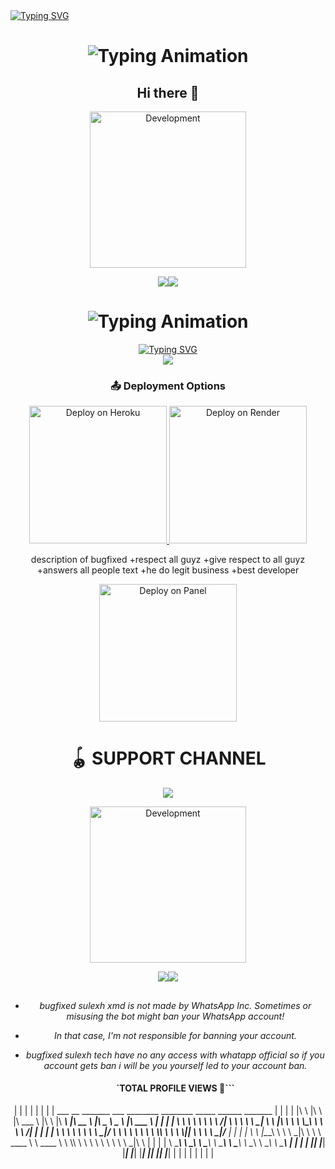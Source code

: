 </h1>
 <a href="https://git.io/typing-svg"><img src="https://readme-typing-svg.demolab.com?font=Black+Ops+One&size=70&pause=500&color=8A2BE2&center=true&width=1150&height=200&lines=bugfixed+sulexh+whatsapp+bot"alt="Typing SVG" /></a>
  </div>
  
<div align="center">

<h1 align="center">
  <img src="https://readme-typing-svg.herokuapp.com?font=Fira+Code&size=30&duration=6000&color=00FF00&background=000000&center=true&vCenter=true&width=600&lines=bugfixed+sulexh+xmd;made+by+bug+fixed;sulexh+for+whatsapp+platforms;enhancements+across+the+world" alt="Typing Animation">

## Hi there 👋
<p align="center">
<img alt="Development" width="250" src="https://media1.giphy.com/media/v1.Y2lkPTc5MGI3NjExZmxuNTFyYW1ydDNhdzM0aWg4YzM1YXVwNHNieGlpMXVkdGdlbHV3dyZlcD12MV9pbnRlcm5hbF9naWZfYnlfaWQmY3Q9Zw/xT0xeLcArwlg6j4sMw/giphy.gif?cid=6c09b952xu6syi1fyqfyc04wcfk0qvqe8fd7sop136zxfjyn&ep=v1_internal_gif_by_id&rid=giphy.gif&ct=g" /> </p>
<a><img src='https://i.imgur.com/LyHic3i.gif'/></a><a><img src='https://i.imgur.com/LyHic3i.gif'/></a>



<div align="center">

<h1 align="center">
  <img src="https://readme-typing-svg.herokuapp.com?font=Fira+Code&size=30&duration=6000&color=00FF00&background=000000&center=true&vCenter=true&width=600&lines=🌹🌹🌹 welcome+all:bugfixed+sulexh+xmd+bot❣️❣️❣️" alt="Typing Animation">

</h1>
 <a href="https://git.io/typing-svg"><img src="https://readme-typing-svg.demolab.com?font=Black+Ops+One&size=70&pause=500&color=8A2BE2&center=true&width=1150&height=200&lines=pair+site" alt="Typing SVG" /></a>
  </div>
<td><a href="https://bugfixed-sulexh-xmd-pair.onrender.com" target="_blank"><img src="https://img.shields.io/badge/bugfixedsulexhxmd-6971FF?style=for-the-badge&logo=github&logoColor=white&labelColor=000000"/></a></td>
    </tr>

 ### 📤 Deployment Options

<!-- ✅ Heroku Deploy Button (Fixed) -->
<a href="https://heroku.com/deploy?template=https://github.com/black-spider436/jeepers-creeper-xmd" target="_blank">
  <img src="https://img.shields.io/badge/DEPLOY%20TO%20HEROKU-purple?style=for-the-badge&logo=heroku&logoColor=white" alt="Deploy on Heroku" width="220">
</a>

<!-- ➕ Render Deploy Button (New) -->
<a href="https://render.com" target="_blank">
  <img src="https://img.shields.io/badge/DEPLOY%20TO%20RENDER-blue?style=for-the-badge&logo=render&logoColor=white" alt="Deploy on Render" width="220">
</a>


description of bugfixed
  +respect all guyz
  +give respect to all guyz 
  +answers all people text
  +he do legit business 
  +best developer 
<!-- Optional Panel Deployment -->
<a href="panel.com/" target="_blank">
  <img src="https://img.shields.io/badge/DEPLOY%20ON%20PANEL-red?style=for-the-badge&logo=serverfault" alt="Deploy on Panel" width="220">
</a>


# 🪀  SUPPORT CHANNEL

<div align="center">
  <a href="https://whatsapp.com/channel/0029VbAD3222f3EIZyXe6w16">
    <img src="https://img.shields.io/badge/Join-WhatsApp%20Channel-25D366?style=for-the-badge&logo=whatsapp&logoColor=white&labelColor=000000"/>
  </a>
</div>
   <p align="center">
<img alt="Development" width="250" src="https://media1.giphy.com/media/v1.Y2lkPTc5MGI3NjExZ21tZm01dnF1azFoZXQ4MDBzZmdnaGJuYm5jaTgweXI0djc5NjV2MSZlcD12MV9pbnRlcm5hbF9naWZfYnlfaWQmY3Q9Zw/fYfHCoXOjRgW686JZd/giphy.gif?cid=6c09b952xu6syi1fyqfyc04wcfk0qvqe8fd7sop136zxfjyn&ep=v1_internal_gif_by_id&rid=giphy.gif&ct=g" /> </p>
<a><img src='https://i.imgur.com/LyHic3i.gif'/></a><a><img src='https://i.imgur.com/LyHic3i.gif'/></a>

##
- *bugfixed sulexh xmd is not made by WhatsApp Inc. Sometimes or misusing the bot might ban your WhatsApp account!*
- *In that case, I'm not responsible for banning your account.*
- *bugfixed sulexh tech have no any access with whatapp official so if you account gets ban i will be you yourself  led to your account ban.*
  
  #### `TOTAL PROFILE VIEWS 🧚```                     
   
| |
  | |                                                                                                                              | |
  | |      ___       __       _______       ___           ________      ________      _____ ______       _______                   | |
  | |     |\  \     |\  \    |\  ___ \     |\  \         |\   ____\    |\   __  \    |\   _ \  _   \    |\  ___ \                  | |
  | |     \ \  \    \ \  \   \ \   __/|    \ \  \        \ \  \___|    \ \  \|\  \   \ \  \\\__\ \  \   \ \   __/|                 | |
  | |      \ \  \  __\ \  \   \ \  \_|/__   \ \  \        \ \  \        \ \  \\\  \   \ \  \\|__| \  \   \ \  \_|/__               | |
  | |       \ \  \|\__\_\  \   \ \  \_|\ \   \ \  \____    \ \  \____    \ \  \\\  \   \ \  \    \ \  \   \ \  \_|\ \              | |
  | |        \ \____________\   \ \_______\   \ \_______\   \ \_______\   \ \_______\   \ \__\    \ \__\   \ \_______\             | |
  | |         \|____________|    \|_______|    \|_______|    \|_______|    \|_______|    \|__|     \|__|    \|_______|             | |
  | |                                                                                                                              | |
  | |

